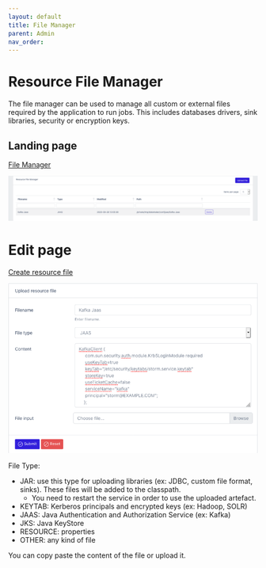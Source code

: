 ```yaml
---
layout: default
title: File Manager
parent: Admin
nav_order: 
---
```


# Resource File Manager

The file manager can be used to manage all custom or external files required by the application to run jobs.
This includes databases drivers, sink libraries, security or encryption keys.

## Landing page
[File Manager](/datamaker/system/files)

![ResourceFiles](../assets/img/ResourceFiles.png)

# Edit page

[Create resource file](/datamaker/system/files/create)

![EditResourceFile](../assets/img/EditResourceFile.png)

File Type:
- JAR: use this type for uploading libraries (ex: JDBC, custom file format, sinks). These files will be added to the classpath.
  - You need to restart the service in order to use the uploaded artefact.
- KEYTAB: Kerberos principals and encrypted keys (ex: Hadoop, SOLR)
- JAAS: Java Authentication and Authorization Service (ex: Kafka)
- JKS: Java KeyStore
- RESOURCE: properties
- OTHER: any kind of file

You can copy paste the content of the file or upload it.




